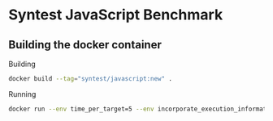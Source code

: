# Syntest JavaScript Benchmark



## Building the docker container
Building
```bash
docker build --tag="syntest/javascript:new" .
```

Running
```bash
docker run --env time_per_target=5 --env incorporate_execution_information=true --env type_inference_mode="proportional" --env target_root_directory="./commanderjs" --env include="./commanderjs/lib/**/*.js" syntest/javascript:new
```
